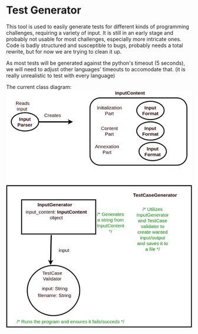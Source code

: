 # Test Generator
This tool is used to easily generate tests for different kinds of programming challenges, requiring a variety of input.
It is still in an early stage and probably not usable for most challenges, especially more intricate ones.
Code is badly structured and susceptible to bugs, probably needs a total rewrite, but for now we are trying to clean it up.

As most tests will be generated against the python's timeout (5 seconds), we will need to adjust other languages' timeouts to accomodate that.
(it is really unrealistic to test with every language)


The current class diagram:
<img src="class_diagram.jpg">
